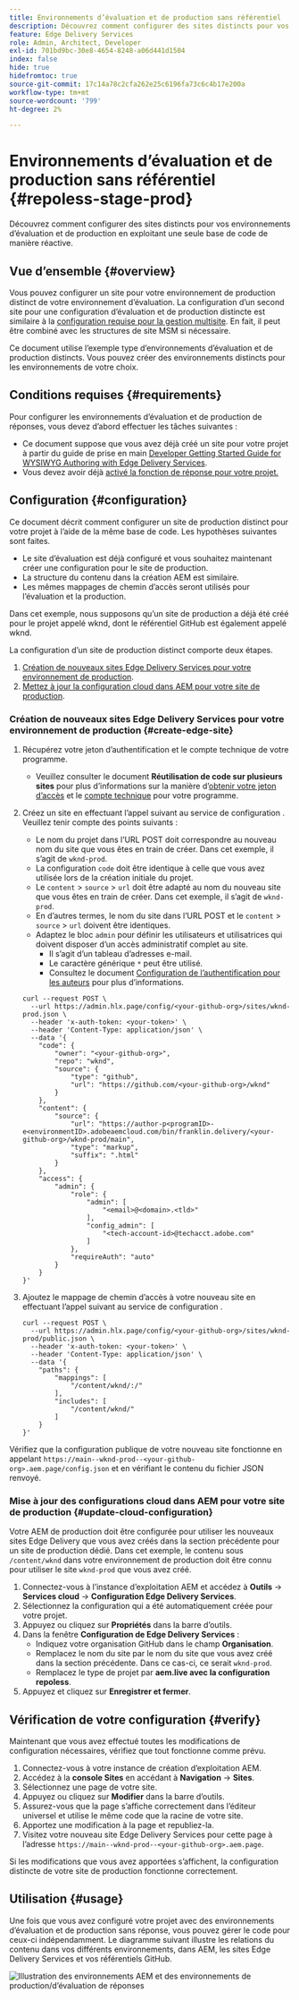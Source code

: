 ```yaml
---
title: Environnements d’évaluation et de production sans référentiel
description: Découvrez comment configurer des sites distincts pour vos environnements d’évaluation et de production en exploitant une seule base de code de manière réactive.
feature: Edge Delivery Services
role: Admin, Architect, Developer
exl-id: 701bd9bc-30e8-4654-8248-a06d441d1504
index: false
hide: true
hidefromtoc: true
source-git-commit: 17c14a78c2cfa262e25c6196fa73c6c4b17e200a
workflow-type: tm+mt
source-wordcount: '799'
ht-degree: 2%

---
```


# Environnements d’évaluation et de production sans référentiel {#repoless-stage-prod}

Découvrez comment configurer des sites distincts pour vos environnements d’évaluation et de production en exploitant une seule base de code de manière réactive.

## Vue d’ensemble {#overview}

Vous pouvez configurer un site pour votre environnement de production distinct de votre environnement d’évaluation. La configuration d’un second site pour une configuration d’évaluation et de production distincte est similaire à la [configuration requise pour la gestion multisite](/help/edge/wysiwyg-authoring/repoless-msm.md). En fait, il peut être combiné avec les structures de site MSM si nécessaire.

Ce document utilise l’exemple type d’environnements d’évaluation et de production distincts. Vous pouvez créer des environnements distincts pour les environnements de votre choix.

## Conditions requises {#requirements}

Pour configurer les environnements d’évaluation et de production de réponses, vous devez d’abord effectuer les tâches suivantes :

* Ce document suppose que vous avez déjà créé un site pour votre projet à partir du guide de prise en main [Developer Getting Started Guide for WYSIWYG Authoring with Edge Delivery Services](/help/edge/wysiwyg-authoring/edge-dev-getting-started.md).
* Vous devez avoir déjà [activé la fonction de réponse pour votre projet.](/help/edge/wysiwyg-authoring/repoless.md)

## Configuration {#configuration}

Ce document décrit comment configurer un site de production distinct pour votre projet à l’aide de la même base de code. Les hypothèses suivantes sont faites.

* Le site d’évaluation est déjà configuré et vous souhaitez maintenant créer une configuration pour le site de production.
* La structure du contenu dans la création AEM est similaire.
* Les mêmes mappages de chemin d’accès seront utilisés pour l’évaluation et la production.

Dans cet exemple, nous supposons qu’un site de production a déjà été créé pour le projet appelé wknd, dont le référentiel GitHub est également appelé wknd.

La configuration d’un site de production distinct comporte deux étapes.

1. [Création de nouveaux sites Edge Delivery Services pour votre environnement de production](#create-edge-site).
1. [Mettez à jour la configuration cloud dans AEM pour votre site de production](#update-cloud-configuration).

### Création de nouveaux sites Edge Delivery Services pour votre environnement de production {#create-edge-site}

1. Récupérez votre jeton d’authentification et le compte technique de votre programme.
   * Veuillez consulter le document **Réutilisation de code sur plusieurs sites** pour plus d’informations sur la manière d’[obtenir votre jeton d’accès](/help/edge/wysiwyg-authoring/repoless.md#access-token) et le [compte technique](/help/edge/wysiwyg-authoring/repoless.md#access-control) pour votre programme.
1. Créez un site en effectuant l’appel suivant au service de configuration . Veuillez tenir compte des points suivants :
   * Le nom du projet dans l’URL POST doit correspondre au nouveau nom du site que vous êtes en train de créer. Dans cet exemple, il s’agit de `wknd-prod`.
   * La configuration `code` doit être identique à celle que vous avez utilisée lors de la création initiale du projet.
   * Le `content` > `source` > `url` doit être adapté au nom du nouveau site que vous êtes en train de créer. Dans cet exemple, il s’agit de `wknd-prod`.
   * En d’autres termes, le nom du site dans l’URL POST et le `content` > `source` > `url` doivent être identiques.
   * Adaptez le bloc `admin` pour définir les utilisateurs et utilisatrices qui doivent disposer d’un accès administratif complet au site.
      * Il s’agit d’un tableau d’adresses e-mail.
      * Le caractère générique `*` peut être utilisé.
      * Consultez le document [Configuration de l’authentification pour les auteurs](https://www.aem.live/docs/authentication-setup-authoring#default-roles) pour plus d’informations.

   ```text
   curl --request POST \
     --url https://admin.hlx.page/config/<your-github-org>/sites/wknd-prod.json \
     --header 'x-auth-token: <your-token>' \
     --header 'Content-Type: application/json' \
     --data '{
       "code": {
           "owner": "<your-github-org>",
           "repo": "wknd",
           "source": {
               "type": "github",
               "url": "https://github.com/<your-github-org>/wknd"
           }
       },
       "content": {
           "source": {
               "url": "https://author-p<programID>-e<environmentID>.adobeaemcloud.com/bin/franklin.delivery/<your-github-org>/wknd-prod/main",
               "type": "markup",
               "suffix": ".html"
           }
       },
       "access": {
           "admin": {
               "role": {
                   "admin": [
                       "<email>@<domain>.<tld>"
                   ],
                   "config_admin": [
                       "<tech-account-id>@techacct.adobe.com"
                   ]
               },
               "requireAuth": "auto"
           }
       }
   }'
   ```

1. Ajoutez le mappage de chemin d’accès à votre nouveau site en effectuant l’appel suivant au service de configuration .

   ```text
   curl --request POST \
     --url https://admin.hlx.page/config/<your-github-org>/sites/wknd-prod/public.json \
     --header 'x-auth-token: <your-token>' \
     --header 'Content-Type: application/json' \
     --data '{
       "paths": {
           "mappings": [
               "/content/wknd/:/"
           ],
           "includes": [
               "/content/wknd/"
           ]
       }
   }'
   ```

Vérifiez que la configuration publique de votre nouveau site fonctionne en appelant `https://main--wknd-prod--<your-github-org>.aem.page/config.json` et en vérifiant le contenu du fichier JSON renvoyé.

### Mise à jour des configurations cloud dans AEM pour votre site de production {#update-cloud-configuration}

Votre AEM de production doit être configurée pour utiliser les nouveaux sites Edge Delivery que vous avez créés dans la section précédente pour un site de production dédié. Dans cet exemple, le contenu sous `/content/wknd` dans votre environnement de production doit être connu pour utiliser le site `wknd-prod` que vous avez créé.

1. Connectez-vous à l’instance d’exploitation AEM et accédez à **Outils** -> **Services cloud** -> **Configuration Edge Delivery Services**.
1. Sélectionnez la configuration qui a été automatiquement créée pour votre projet.
1. Appuyez ou cliquez sur **Propriétés** dans la barre d’outils.
1. Dans la fenêtre **Configuration de Edge Delivery Services** :
   * Indiquez votre organisation GitHub dans le champ **Organisation**.
   * Remplacez le nom du site par le nom du site que vous avez créé dans la section précédente. Dans ce cas-ci, ce serait `wknd-prod`.
   * Remplacez le type de projet par **aem.live avec la configuration repoless**.
1. Appuyez et cliquez sur **Enregistrer et fermer**.

## Vérification de votre configuration {#verify}

Maintenant que vous avez effectué toutes les modifications de configuration nécessaires, vérifiez que tout fonctionne comme prévu.

1. Connectez-vous à votre instance de création d’exploitation AEM.
1. Accédez à la **console Sites** en accédant à **Navigation** -> **Sites**.
1. Sélectionnez une page de votre site.
1. Appuyez ou cliquez sur **Modifier** dans la barre d’outils.
1. Assurez-vous que la page s’affiche correctement dans l’éditeur universel et utilise le même code que la racine de votre site.
1. Apportez une modification à la page et republiez-la.
1. Visitez votre nouveau site Edge Delivery Services pour cette page à l’adresse `https://main--wknd-prod--<your-github-org>.aem.page`.

Si les modifications que vous avez apportées s’affichent, la configuration distincte de votre site de production fonctionne correctement.

## Utilisation {#usage}

Une fois que vous avez configuré votre projet avec des environnements d’évaluation et de production sans réponse, vous pouvez gérer le code pour ceux-ci indépendamment. Le diagramme suivant illustre les relations du contenu dans vos différents environnements, dans AEM, les sites Edge Delivery Services et vos référentiels GitHub.

![Illustration des environnements AEM et des environnements de production/d’évaluation de réponses](assets/repoless/aem-edge-github.png)
